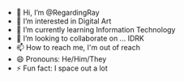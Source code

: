 - 👋 Hi, I’m @RegardingRay
- 👀 I’m interested in Digital Art
- 🌱 I’m currently learning Information Technology 
- 💞️ I’m looking to collaborate on ... IDRK
- 📫 How to reach me, I'm out of reach
- 😄 Pronouns: He/Him/They
- ⚡ Fun fact: I space out a lot

<!---
RegardingRay/RegardingRay is a ✨ special ✨ repository because its `README.md` (this file) appears on your GitHub profile.
You can click the Preview link to take a look at your changes.
--->
